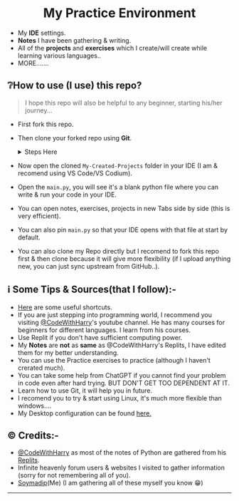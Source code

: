 <h1 align="center"> 
  My Practice Environment 
</h1>

- My __IDE__ settings.
- __Notes__ I have been gathering & writing.
- All of the __projects__ and __exercises__ which I create/will create while learning various languages..
- MORE.......


## ❔How to use (I use) this repo?
>I hope this repo will also be helpful to any beginner, starting his/her journey...
- First fork this repo.
- Then clone your forked repo using **Git**.
  <details>
    <summary>Steps Here</summary>
     For Linux (Debian & derivatives):-
      
      ```
      sudo apt install git
      git clone https://github.com/<your_username>/My-Practice-Environment.git
      ```
     For Windows (altough I recommend to try using Linux):-
      - First install git from [here][1]
      - Then clone:-
   
      ```
      git clone https://github.com/<your_username>/My-Practice-Environment.git
      ```
  </details>

- Now open the cloned `My-Created-Projects` folder in your IDE (I am & recomend using VS Code/VS Codium).
- Open the `main.py`, you will see it's a blank python file where you can write & run your code in your IDE.
- You can open notes, exercises, projects in new Tabs side by side (this is very efficient).
- You can also pin `main.py` so that your IDE opens with that file at start by default.
- You can also clone my Repo directly but I recomend to fork this repo first & then clone because it will give more flexibility (if I upload anything new, you can just sync upstream from GitHub..).


## ℹ️ Some Tips & Sources(that I follow):-

- [Here][2] are some useful shortcuts.
- If you are just stepping into programming world, I recommend you visiting [@CodeWithHarry][cdh]'s youtube channel. He has many courses for beginners for different languages. I learn from his courses.
- Use Replit if you don't have sufficient computing power.
- My **Notes** are **not** as **same** as @CodeWithHarry's Replits, I have edited them for my better understanding.
- You can use the Practice exercises to practice (although I haven't crerated much).
- You can take some help from ChatGPT if you cannot find your problem in code even after hard trying. BUT DON'T GET TOO DEPENDENT AT IT.
- Learn how to use Git, it will help you in future.
- I recomend you to try & start using Linux, it's much more flexible than windows....
- My Desktop configuration can be found [here.]()


## ©️ Credits:-

- [@CodeWithHarry][cdh] as most of the notes of Python are gathered from his [Replits][rp].
- Infinite heavenly forum users & websites I visited to gather information (sorry for not remembering all of you).
- [Soymadip][m](Me) (I am gathering all of these myself you know 😁)


---
[1]: https://git-scm.com/download/win
[2]: ./Useful-Shortcuts.md
[cdh]: https://www.youtube.com/@CodeWithHarry
[rp]: https://replit.com/@codewithharry
[m]: https://github.com/soymadip
